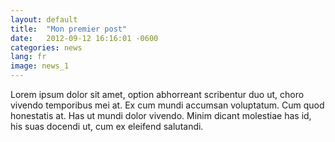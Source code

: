```yaml
---
layout: default
title:  "Mon premier post"
date:   2012-09-12 16:16:01 -0600
categories: news
lang: fr
image: news_1
---
```


Lorem ipsum dolor sit amet, option abhorreant scribentur duo ut, choro vivendo temporibus mei at. Ex cum mundi accumsan voluptatum. Cum quod honestatis at. Has ut mundi dolor vivendo. Minim dicant molestiae has id, his suas docendi ut, cum ex eleifend salutandi.
